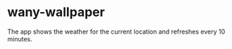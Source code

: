 # wany-wallpaper

The app shows the weather for the current location and refreshes every 10
minutes.
